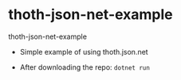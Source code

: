 # thoth-json-net-example
thoth-json-net-example

* Simple example of using thoth.json.net

* After downloading the repo:
 `dotnet run`